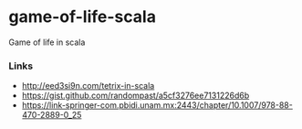 # game-of-life-scala
Game of life in scala

### Links
* http://eed3si9n.com/tetrix-in-scala
* https://gist.github.com/randompast/a5cf3276ee7131226d6b
* https://link-springer-com.pbidi.unam.mx:2443/chapter/10.1007/978-88-470-2889-0_25
